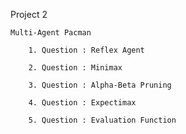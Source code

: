 Project 2

    Multi-Agent Pacman

        1. Question : Reflex Agent

        2. Question : Minimax

        3. Question : Alpha-Beta Pruning

        4. Question : Expectimax

        5. Question : Evaluation Function
